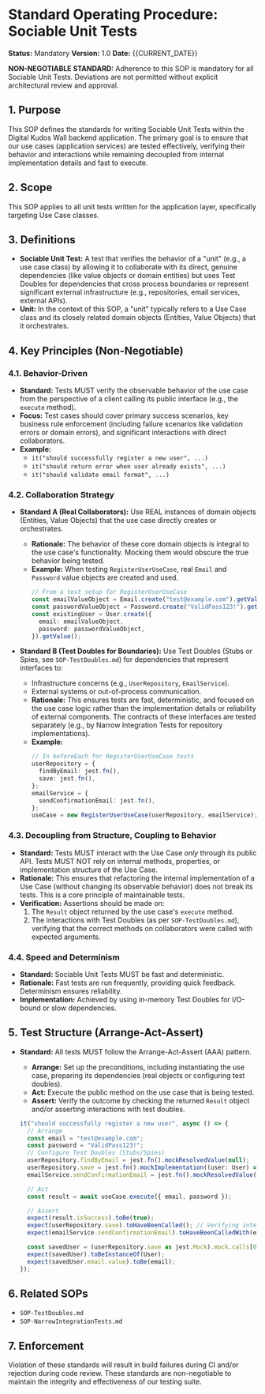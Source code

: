 # Standard Operating Procedure: Sociable Unit Tests

**Status:** Mandatory
**Version:** 1.0
**Date:** {{CURRENT_DATE}}

**NON-NEGOTIABLE STANDARD:** Adherence to this SOP is mandatory for all Sociable Unit Tests. Deviations are not permitted without explicit architectural review and approval.

## 1. Purpose

This SOP defines the standards for writing Sociable Unit Tests within the Digital Kudos Wall backend application. The primary goal is to ensure that our use cases (application services) are tested effectively, verifying their behavior and interactions while remaining decoupled from internal implementation details and fast to execute.

## 2. Scope

This SOP applies to all unit tests written for the application layer, specifically targeting Use Case classes.

## 3. Definitions

- **Sociable Unit Test:** A test that verifies the behavior of a "unit" (e.g., a use case class) by allowing it to collaborate with its direct, genuine dependencies (like value objects or domain entities) but uses Test Doubles for dependencies that cross process boundaries or represent significant external infrastructure (e.g., repositories, email services, external APIs).
- **Unit:** In the context of this SOP, a "unit" typically refers to a Use Case class and its closely related domain objects (Entities, Value Objects) that it orchestrates.

## 4. Key Principles (Non-Negotiable)

### 4.1. Behavior-Driven

- **Standard:** Tests MUST verify the observable behavior of the use case from the perspective of a client calling its public interface (e.g., the `execute` method).
- **Focus:** Test cases should cover primary success scenarios, key business rule enforcement (including failure scenarios like validation errors or domain errors), and significant interactions with direct collaborators.
- **Example:**
  - `it("should successfully register a new user", ...)`
  - `it("should return error when user already exists", ...)`
  - `it("should validate email format", ...)`

### 4.2. Collaboration Strategy

- **Standard A (Real Collaborators):** Use REAL instances of domain objects (Entities, Value Objects) that the use case directly creates or orchestrates.

  - **Rationale:** The behavior of these core domain objects is integral to the use case's functionality. Mocking them would obscure the true behavior being tested.
  - **Example:** When testing `RegisterUserUseCase`, real `Email` and `Password` value objects are created and used.
    ```typescript
    // From a test setup for RegisterUserUseCase
    const emailValueObject = Email.create("test@example.com").getValue();
    const passwordValueObject = Password.create("ValidPass123!").getValue();
    const existingUser = User.create({
      email: emailValueObject,
      password: passwordValueObject,
    }).getValue();
    ```

- **Standard B (Test Doubles for Boundaries):** Use Test Doubles (Stubs or Spies, see `SOP-TestDoubles.md`) for dependencies that represent interfaces to:
  - Infrastructure concerns (e.g., `UserRepository`, `EmailService`).
  - External systems or out-of-process communication.
  - **Rationale:** This ensures tests are fast, deterministic, and focused on the use case logic rather than the implementation details or reliability of external components. The contracts of these interfaces are tested separately (e.g., by Narrow Integration Tests for repository implementations).
  - **Example:**
    ```typescript
    // In beforeEach for RegisterUserUseCase tests
    userRepository = {
      findByEmail: jest.fn(),
      save: jest.fn(),
    };
    emailService = {
      sendConfirmationEmail: jest.fn(),
    };
    useCase = new RegisterUserUseCase(userRepository, emailService);
    ```

### 4.3. Decoupling from Structure, Coupling to Behavior

- **Standard:** Tests MUST interact with the Use Case _only_ through its public API. Tests MUST NOT rely on internal methods, properties, or implementation structure of the Use Case.
- **Rationale:** This ensures that refactoring the internal implementation of a Use Case (without changing its observable behavior) does not break its tests. This is a core principle of maintainable tests.
- **Verification:** Assertions should be made on:
  1.  The `Result` object returned by the use case's `execute` method.
  2.  The interactions with Test Doubles (as per `SOP-TestDoubles.md`), verifying that the correct methods on collaborators were called with expected arguments.

### 4.4. Speed and Determinism

- **Standard:** Sociable Unit Tests MUST be fast and deterministic.
- **Rationale:** Fast tests are run frequently, providing quick feedback. Determinism ensures reliability.
- **Implementation:** Achieved by using in-memory Test Doubles for I/O-bound or slow dependencies.

## 5. Test Structure (Arrange-Act-Assert)

- **Standard:** All tests MUST follow the Arrange-Act-Assert (AAA) pattern.

  - **Arrange:** Set up the preconditions, including instantiating the use case, preparing its dependencies (real objects or configuring test doubles).
  - **Act:** Execute the public method on the use case that is being tested.
  - **Assert:** Verify the outcome by checking the returned `Result` object and/or asserting interactions with test doubles.

  ```typescript
  it("should successfully register a new user", async () => {
    // Arrange
    const email = "test@example.com";
    const password = "ValidPass123!";
    // Configure Test Doubles (Stubs/Spies)
    userRepository.findByEmail = jest.fn().mockResolvedValue(null);
    userRepository.save = jest.fn().mockImplementation((user: User) => Promise.resolve(user));
    emailService.sendConfirmationEmail = jest.fn().mockResolvedValue(undefined);

    // Act
    const result = await useCase.execute({ email, password });

    // Assert
    expect(result.isSuccess).toBe(true);
    expect(userRepository.save).toHaveBeenCalled(); // Verifying interaction with Spy
    expect(emailService.sendConfirmationEmail).toHaveBeenCalledWith(email); // Verifying interaction with Spy

    const savedUser = (userRepository.save as jest.Mock).mock.calls[0][0];
    expect(savedUser).toBeInstanceOf(User);
    expect(savedUser.email.value).toBe(email);
  });
  ```

## 6. Related SOPs

- `SOP-TestDoubles.md`
- `SOP-NarrowIntegrationTests.md`

## 7. Enforcement

Violation of these standards will result in build failures during CI and/or rejection during code review. These standards are non-negotiable to maintain the integrity and effectiveness of our testing suite.

